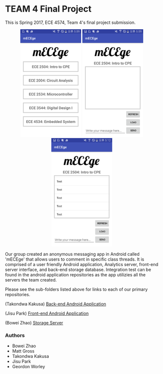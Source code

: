# TEAM 4 Final Project
This is Spring 2017, ECE 4574, Team 4's final project submission. 


<p align="center">
  <img src="https://github.com/ldev-r3-t4/mECEge-FINAL/blob/master/mECEge_1.png" width="200"> <img src="https://github.com/ldev-r3-t4/mECEge-FINAL/blob/master/mECEge_2.png" width="200"> <img src="https://github.com/ldev-r3-t4/mECEge-FINAL/blob/master/mECEge_3.png" width="200">
</p>

Our group created an anonymous messaging app in Android called 'mECEge' that allows users to comment in specific class threads. It is comprised of a user friendly Android application, Analytics server, front-end server interface, and back-end storage database. Integration test can be found in the android application repositories as the app utilizies all the servers the team created. 

Please see the sub-folders listed above for links to each of our primary repositories.

(Takondwa Kakusa)   [Back-end Android Application](https://github.com/tkakusa/AndroidBackground/tree/master)

(Jisu Park)   [Front-end Android Application](https://github.com/ldev-r3-t4/mECge-FINAL)

(Bowei Zhao) [Storage Server](https://github.com/ldev-r3-t4/storage_server)


### Authors ###

* Bowei Zhao
* Matt Gross
* Takondwa Kakusa
* Jisu Park
* Geordon Worley
